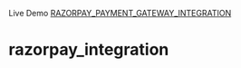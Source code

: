 Live Demo [RAZORPAY_PAYMENT_GATEWAY_INTEGRATION](https://fir-b1e46.web.app/)

# razorpay_integration
